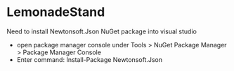 # LemonadeStand

Need to install Newtonsoft.Json NuGet package into visual studio

- open package manager console under Tools > NuGet Package Manager > Package Manager Console 
- Enter command: Install-Package Newtonsoft.Json
